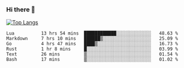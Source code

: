 ### Hi there 👋

<!--
**3Xpl0it3r/3Xpl0it3r** is a ✨ _special_ ✨ repository because its `README.md` (this file) appears on your GitHub profile.

Here are some ideas to get you started:

- 🔭 I’m currently working on ...
- 🌱 I’m currently learning ...
- 👯 I’m looking to collaborate on ...
- 🤔 I’m looking for help with ...
- 💬 Ask me about ...
- 📫 How to reach me: ...
- 😄 Pronouns: ...
- ⚡ Fun fact: ...
-->


[![Top Langs](https://github-readme-stats.vercel.app/api/top-langs/?username=3Xpl0it3r&layout=compact)](https://github.com/3Xpl0it3r/3Xpl0it3r)

<!--START_SECTION:waka-->

```text
Lua          13 hrs 54 mins  ████████████░░░░░░░░░░░░░   48.63 %
Markdown     7 hrs 10 mins   ██████▒░░░░░░░░░░░░░░░░░░   25.09 %
Go           4 hrs 47 mins   ████▒░░░░░░░░░░░░░░░░░░░░   16.73 %
Rust         1 hr 8 mins     █░░░░░░░░░░░░░░░░░░░░░░░░   03.99 %
Text         26 mins         ▒░░░░░░░░░░░░░░░░░░░░░░░░   01.54 %
Bash         17 mins         ▒░░░░░░░░░░░░░░░░░░░░░░░░   01.02 %
```

<!--END_SECTION:waka-->
